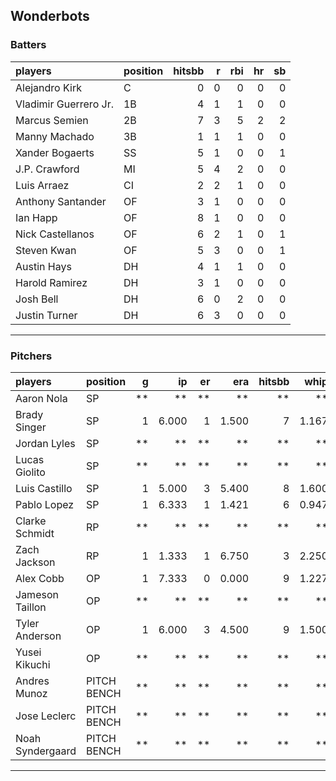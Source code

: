 ## Wonderbots

### Batters

 
|players               |position | hitsbb|  r| rbi| hr| sb| 
|:---------------------|:--------|------:|--:|---:|--:|--:| 
|Alejandro Kirk        |C        |      0|  0|   0|  0|  0| 
|Vladimir Guerrero Jr. |1B       |      4|  1|   1|  0|  0| 
|Marcus Semien         |2B       |      7|  3|   5|  2|  2| 
|Manny Machado         |3B       |      1|  1|   1|  0|  0| 
|Xander Bogaerts       |SS       |      5|  1|   0|  0|  1| 
|J.P. Crawford         |MI       |      5|  4|   2|  0|  0| 
|Luis Arraez           |CI       |      2|  2|   1|  0|  0| 
|Anthony Santander     |OF       |      3|  1|   0|  0|  0| 
|Ian Happ              |OF       |      8|  1|   0|  0|  0| 
|Nick Castellanos      |OF       |      6|  2|   1|  0|  1| 
|Steven Kwan           |OF       |      5|  3|   0|  0|  1| 
|Austin Hays           |DH       |      4|  1|   1|  0|  0| 
|Harold Ramirez        |DH       |      3|  1|   0|  0|  0| 
|Josh Bell             |DH       |      6|  0|   2|  0|  0| 
|Justin Turner         |DH       |      6|  3|   0|  0|  0| 


* * *

### Pitchers

 
|players          |position    |  g|    ip| er|   era| hitsbb|  whip| so|  w| sv| 
|:----------------|:-----------|--:|-----:|--:|-----:|------:|-----:|--:|--:|--:| 
|Aaron Nola       |SP          | **|    **| **|    **|     **|    **| **| **| **| 
|Brady Singer     |SP          |  1| 6.000|  1| 1.500|      7| 1.167|  4|  0|  0| 
|Jordan Lyles     |SP          | **|    **| **|    **|     **|    **| **| **| **| 
|Lucas Giolito    |SP          | **|    **| **|    **|     **|    **| **| **| **| 
|Luis Castillo    |SP          |  1| 5.000|  3| 5.400|      8| 1.600|  9|  0|  0| 
|Pablo Lopez      |SP          |  1| 6.333|  1| 1.421|      6| 0.947|  8|  0|  0| 
|Clarke Schmidt   |RP          | **|    **| **|    **|     **|    **| **| **| **| 
|Zach Jackson     |RP          |  1| 1.333|  1| 6.750|      3| 2.250|  2|  0|  0| 
|Alex Cobb        |OP          |  1| 7.333|  0| 0.000|      9| 1.227|  3|  1|  0| 
|Jameson Taillon  |OP          | **|    **| **|    **|     **|    **| **| **| **| 
|Tyler Anderson   |OP          |  1| 6.000|  3| 4.500|      9| 1.500|  1|  0|  0| 
|Yusei Kikuchi    |OP          | **|    **| **|    **|     **|    **| **| **| **| 
|Andres Munoz     |PITCH BENCH | **|    **| **|    **|     **|    **| **| **| **| 
|Jose Leclerc     |PITCH BENCH | **|    **| **|    **|     **|    **| **| **| **| 
|Noah Syndergaard |PITCH BENCH | **|    **| **|    **|     **|    **| **| **| **| 


* * *


